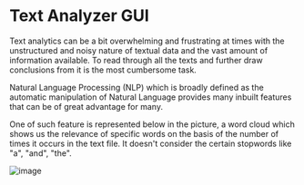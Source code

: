 # Text Analyzer GUI
Text analytics can be a bit overwhelming and frustrating at times
with the unstructured and noisy nature of textual data and the 
vast amount of information available. To read through all the texts and 
further draw conclusions from it is the most cumbersome task.

Natural Language Processing (NLP) which is broadly defined as the automatic manipulation of
Natural Language provides many inbuilt features that can be of great advantage for many.

One of such feature is represented below in the picture, a word cloud which shows us the relevance of specific words on the basis of the number of times it occurs in the text file. It doesn't consider the certain stopwords like "a", "and", "the".

![image](https://user-images.githubusercontent.com/97681112/202762774-cfc6e5b2-0e75-4292-abcf-58691925105b.png)
